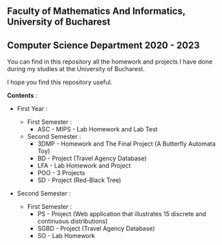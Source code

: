 ## Faculty of Mathematics And Informatics, University of Bucharest
## Computer Science Department 2020 - 2023
You can find in this repository all the homework and projects I have done during my studies at the University of Bucharest.

I hope you find this repository useful.


**Contents** :
- First Year :
  - First Semester :
    - ASC - MIPS - Lab Homework and Lab Test
  - Second Semester :
    - 3DMP - Homework and The Final Project (A Butterfly Automata Toy)
    - BD - Project (Travel Agency Database)
    - LFA - Lab Homework and Project 
    - POO - 3 Projects
    - SD - Project (Red-Black Tree)

- Second Semester :
  - First Semester :
    - PS - Project (Web application that illustrates 15 discrete and continuous distributions)
    - SGBD - Project (Travel Agency Database)
    - SO - Lab Homework
